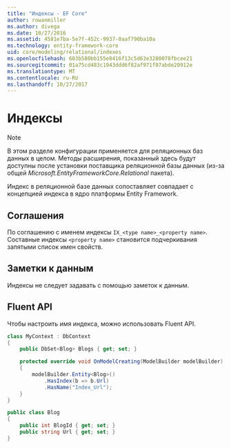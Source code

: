 ```yaml
---
title: "Индексы - EF Core"
author: rowanmiller
ms.author: divega
ms.date: 10/27/2016
ms.assetid: 4581e7ba-5e7f-452c-9937-0aaf790ba10a
ms.technology: entity-framework-core
uid: core/modeling/relational/indexes
ms.openlocfilehash: 683b580bb155e0416f13c5d63e3280078fbcee21
ms.sourcegitcommit: 01a75cd483c1943ddd6f82af971f07abde20912e
ms.translationtype: MT
ms.contentlocale: ru-RU
ms.lasthandoff: 10/27/2017
---
```

# <a name="indexes"></a>Индексы

> [!NOTE]  
> В этом разделе конфигурации применяется для реляционных баз данных в целом. Методы расширения, показанный здесь будут доступны после установки поставщика реляционной базы данных (из-за общей *Microsoft.EntityFrameworkCore.Relational* пакета).

Индекс в реляционной базе данных сопоставляет совпадает с концепцией индекса в ядро платформы Entity Framework.

## <a name="conventions"></a>Соглашения

По соглашению с именем индексы `IX_<type name>_<property name>`. Составные индексы `<property name>` становится подчеркивания запятыми список имен свойств.

## <a name="data-annotations"></a>Заметки к данным

Индексы не следует задавать с помощью заметок к данным.

## <a name="fluent-api"></a>Fluent API

Чтобы настроить имя индекса, можно использовать Fluent API.

<!-- [!code-csharp[Main](samples/core/relational/Modeling/FluentAPI/Samples/Relational/IndexName.cs?highlight=9)] -->
``` csharp
class MyContext : DbContext
{
    public DbSet<Blog> Blogs { get; set; }

    protected override void OnModelCreating(ModelBuilder modelBuilder)
    {
        modelBuilder.Entity<Blog>()
            .HasIndex(b => b.Url)
            .HasName("Index_Url");
    }
}

public class Blog
{
    public int BlogId { get; set; }
    public string Url { get; set; }
}
```
